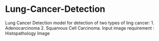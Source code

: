 # Lung-Cancer-Detection
Lung Cancer Detection model for detection of two types of ling cancer: 1. Adenocarcinoma 2. Squamous Cell Carcinoma. Input image requirement : Histopathology Image
